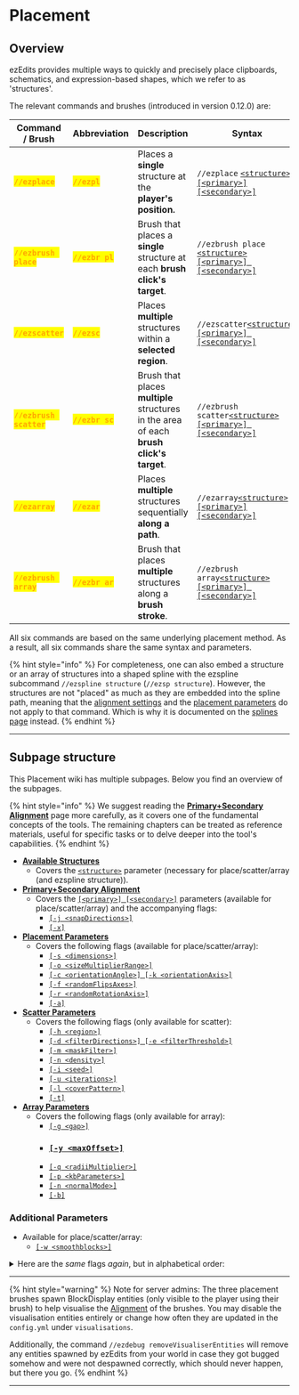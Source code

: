 # Placement

## Overview

ezEdits provides multiple ways to quickly and precisely place clipboards, schematics, and expression-based shapes, which we refer to as 'structures'.

The relevant commands and brushes (introduced in version 0.12.0) are:

<table data-card-size="large" data-view="cards" data-full-width="false"><thead><tr><th>Command / Brush</th><th>Abbreviation</th><th>Description</th><th>Syntax</th><th>Parameters</th><th data-hidden data-card-target data-type="content-ref"></th></tr></thead><tbody><tr><td><mark style="color:orange;"><strong><code>//ezplace</code></strong></mark></td><td><mark style="color:orange;"><strong><code>//ezpl</code></strong></mark></td><td>Places a <strong>single</strong> structure at the <strong>player's position.</strong></td><td><code>//ezplace</code> <a href="available-structures.md"><code>&#x3C;structure></code></a> <a href="primary+secondary-alignment.md"><code>[&#x3C;primary>][&#x3C;secondary>]</code></a></td><td>Accepts <a data-mention href="placement-parameters.md">placement-parameters.md</a>.</td><td></td></tr><tr><td><mark style="color:orange;"><strong><code>//ezbrush place</code></strong></mark></td><td><mark style="color:orange;"><strong><code>//ezbr pl</code></strong></mark></td><td>Brush that places a <strong>single</strong> structure at each <strong>brush click's target</strong>.</td><td><code>//ezbrush place</code> <a href="available-structures.md"><code>&#x3C;structure></code></a> <a href="primary+secondary-alignment.md"><code>[&#x3C;primary>] [&#x3C;secondary>]</code></a></td><td>Accepts <a data-mention href="placement-parameters.md">placement-parameters.md</a>.</td><td></td></tr><tr><td><mark style="color:orange;"><strong><code>//ezscatter</code></strong></mark></td><td><mark style="color:orange;"><strong><code>//ezsc</code></strong></mark></td><td>Places <strong>multiple</strong> structures within a <strong>selected region</strong>.</td><td><code>//ezscatter</code><a href="available-structures.md"><code>&#x3C;structure></code></a> <a href="primary+secondary-alignment.md"><code>[&#x3C;primary>] [&#x3C;secondary>]</code></a></td><td>Accepts <a data-mention href="placement-parameters.md">placement-parameters.md</a> and <a data-mention href="scatter-parameters.md">scatter-parameters.md</a>.</td><td></td></tr><tr><td><mark style="color:orange;"><strong><code>//ezbrush scatter</code></strong></mark></td><td><mark style="color:orange;"><strong><code>//ezbr sc</code></strong></mark></td><td>Brush that places <strong>multiple</strong> structures in the area of each <strong>brush click's target</strong>.</td><td><code>//ezbrush scatter</code><a href="available-structures.md"><code>&#x3C;structure></code></a> <a href="primary+secondary-alignment.md"><code>[&#x3C;primary>] [&#x3C;secondary>]</code></a></td><td>Accepts <a data-mention href="placement-parameters.md">placement-parameters.md</a> and <a data-mention href="scatter-parameters.md">scatter-parameters.md</a>.</td><td></td></tr><tr><td><mark style="color:orange;"><strong><code>//ezarray</code></strong></mark></td><td><mark style="color:orange;"><strong><code>//ezar</code></strong></mark></td><td>Places <strong>multiple</strong> structures sequentially <strong>along a path</strong>.</td><td><code>//ezarray</code><a href="available-structures.md"><code>&#x3C;structure></code></a> <a href="primary+secondary-alignment.md"><code>[&#x3C;primary>][&#x3C;secondary>]</code></a></td><td>Accepts <a data-mention href="placement-parameters.md">placement-parameters.md</a> and <a data-mention href="array-parameters.md">array-parameters.md</a>.</td><td></td></tr><tr><td><mark style="color:orange;"><strong><code>//ezbrush array</code></strong></mark></td><td><mark style="color:orange;"><strong><code>//ezbr ar</code></strong></mark></td><td>Brush that places <strong>multiple</strong> structures along a <strong>brush stroke</strong>.</td><td><code>//ezbrush array</code><a href="available-structures.md"><code>&#x3C;structure></code></a> <a href="primary+secondary-alignment.md"><code>[&#x3C;primary>] [&#x3C;secondary>]</code></a></td><td>Accepts <a data-mention href="placement-parameters.md">placement-parameters.md</a> and <a data-mention href="array-parameters.md">array-parameters.md</a>.</td><td></td></tr></tbody></table>

All six commands are based on the same underlying placement method. As a result, all six commands share the same syntax and parameters.

{% hint style="info" %}
For completeness, one can also embed a structure or an array of structures into a shaped spline with the ezspline subcommand `//ezspline structure` (`//ezsp structure`). However, the structures are not "placed" as much as they are embedded into the spline path, meaning that the [alignment settings](primary+secondary-alignment.md) and the [placement parameters](placement-parameters.md) do not apply to that command. Which is why it is documented on the [splines page](../spline/) instead.
{% endhint %}

***

## Subpage structure

This Placement wiki has multiple subpages. Below you find an overview of the subpages.

{% hint style="info" %}
We suggest reading the [**Primary+Secondary Alignment**](primary+secondary-alignment.md) page more carefully, as it covers one of the fundamental concepts of the tools. The remaining chapters can be treated as reference materials, useful for specific tasks or to delve deeper into the tool's capabilities.
{% endhint %}

* [**Available Structures**](available-structures.md)
  * Covers the [`<structure>`](available-structures.md) parameter (necessary for place/scatter/array (and ezspline structure)).
* [**Primary+Secondary Alignment**](primary+secondary-alignment.md)
  * Covers the [`[<primary>] [<secondary>]`](primary+secondary-alignment.md) parameters (available for place/scatter/array) and the accompanying flags:
    * [`[-j <snapDirections>]`](primary+secondary-alignment.md#snap-to-angles-j)
    * [`[-x]`](primary+secondary-alignment.md#perturb-secondary-x)
* [**Placement Parameters**](placement-parameters.md)
  * Covers the following flags (available for place/scatter/array):
    * [`[-s <dimensions>]`](placement-parameters.md#dimensions-s)
    * [`[-o <sizeMultiplierRange>]`](placement-parameters.md#random-scaling-o)
    * [`[-c <orientationAngle>] [-k <orientationAxis>]`](placement-parameters.md#orientation-c-k)
    * [`[-f <randomFlipsAxes>]`](placement-parameters.md#random-flips-f)
    * [`[-r <randomRotationAxis>]`](placement-parameters.md#random-rotations-r)
    * [`[-a]`](placement-parameters.md#place-air-a)
* [**Scatter Parameters**](scatter-parameters.md)
  * Covers the following flags (only available for scatter):
    * [`[-h <region>]`](scatter-parameters.md#scatter-region-h)
    * [`[-d <filterDirections>] [-e <filterThreshold>]`](scatter-parameters.md#directional-filter-d-e)
    * [`[-m <maskFilter>]`](scatter-parameters.md#mask-filter-m)
    * [`[-n <density>]`](scatter-parameters.md#density-n)
    * [`[-i <seed>]`](scatter-parameters.md#distribution-seed-i)
    * [`[-u <iterations>]`](scatter-parameters.md#uniformity-u)
    * [`[-l <coverPattern>]`](scatter-parameters.md#mask-cover-pattern-l)
    * [`[-t]`](scatter-parameters.md#trim-outside-selection-t)
* [**Array Parameters**](array-parameters.md)
  * Covers the following flags (only available for array):
    * [`[-g <gap>]`](array-parameters.md#distance-g)&#x20;
    * ### [`[-y <maxOffset>]`](array-parameters.md#max-vertical-offset-y)  <a href="#max-vertical-offset-y" id="max-vertical-offset-y"></a>
    * [`[-q <radiiMultiplier>]`](array-parameters.md#progressive-scaling-q)
    * [`[-p <kbParameters>]`](array-parameters.md#path-parameters-p)
    * [`[-n <normalMode>]`](array-parameters.md#spline-orientation-n)
    * [`[-b]`](array-parameters.md#snap-to-surfaces-b)

### Additional Parameters

* Available for place/scatter/array:
  * [`[-w <smoothblocks>]`](../../smoothblocks/smoothblocks.md)&#x20;

<details>

<summary>Here are the <em>same</em> flags <em>again</em>, but in alphabetical order:</summary>

* [`[-a]`](placement-parameters.md#place-air-a)
* [`[-b]`](array-parameters.md#snap-to-surfaces-b)
* [`[-c <orientationAngle>]`](placement-parameters.md#orientation-c-k)
* [`[-d <filterDirections>]`](scatter-parameters.md#directional-filter-d-e)
* [`[-e <filterThreshold>]`](scatter-parameters.md#directional-filter-d-e)
* [`[-f <randomFlipsAxes>]`](placement-parameters.md#random-flips-f)
* [`[-g <gap>]`](array-parameters.md#distance-g)
* [`[-h <region>]`](scatter-parameters.md#scatter-region-h)
* [`[-i <seed>]`](scatter-parameters.md#distribution-seed-i)
* [`[-j <restrictedAngles>]`](primary+secondary-alignment.md#snap-to-angles-j)
* [`[-k <orientationAxis>]`](placement-parameters.md#orientation-c-k)
* [`[-l <coverPattern>]`](scatter-parameters.md#mask-cover-pattern-l)
* [`[-m <maskFilter>]`](scatter-parameters.md#mask-filter-m)
* [`[-n <density>]`](scatter-parameters.md#density-n)
* [`[-n <normalMode>]`](array-parameters.md#spline-orientation-n)
* [`[-o <sizeMultiplierRange>]`](placement-parameters.md#random-scaling-o)
* [`[-p <kbParameters>]`](array-parameters.md#path-parameters-p)
* [`[-q <radiiMultiplier>]`](array-parameters.md#progressive-scaling-q)
* [`[-r <randomRotationAxis>]`](placement-parameters.md#random-rotations-r)
* [`[-s <dimensions>]`](placement-parameters.md#dimensions-s)
* [`[-t]`](scatter-parameters.md#trim-outside-selection-t)
* [`[-u <iterations>]`](scatter-parameters.md#uniformity-u)
* [`[-w <smoothblocks>]`](../../smoothblocks/smoothblocks.md)&#x20;
* [`[-x]`](primary+secondary-alignment.md#perturb-secondary-x)
* ### [`[-y <maxOffset>]`](array-parameters.md#max-vertical-offset-y)  <a href="#max-vertical-offset-y" id="max-vertical-offset-y"></a>

</details>

***

{% hint style="warning" %}
Note for server admins: The three placement brushes spawn BlockDisplay entities (only visible to the player using their brush) to help visualise the [Alignment](primary+secondary-alignment.md) of the brushes. You may disable the visualisation entities entirely or change how often they are updated in the `config.yml` under `visualisations`.

Additionally, the command `//ezdebug removeVisualiserEntities` will remove any entities spawned by ezEdits from your world in case they got bugged somehow and were not despawned correctly, which should never happen, but there you go.
{% endhint %}

***
